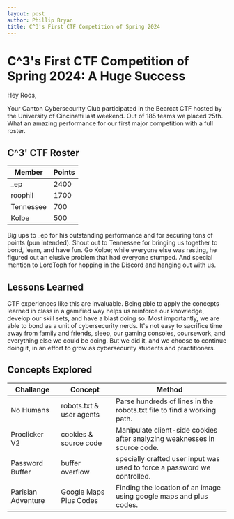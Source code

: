 ```yaml
---
layout: post
author: Phillip Bryan
title: C^3's First CTF Competition of Spring 2024
---
```


# C^3's First CTF Competition of Spring 2024: A Huge Success
Hey Roos,

Your Canton Cybersecurity Club participated in the Bearcat CTF hosted by the University of Cincinatti last weekend. Out of 185 teams we placed 25th. What an amazing performance for our first major competition with a full roster.

## C^3' CTF Roster
| Member | Points |
---------|--------|
| _ep | 2400 |
| roophil | 1700 |
| Tennessee | 700 |
| Kolbe | 500 |

Big ups to _ep for his outstanding performance and for securing tons of points (pun intended). Shout out to Tennessee for bringing us together to bond, learn, and have fun. Go Kolbe; while everyone else was resting, he figured out an elusive problem that had everyone stumped. And special mention to LordToph for hopping in the Discord and hanging out with us.

## Lessons Learned
CTF experiences like this are invaluable. Being able to apply the concepts learned in class in a gamified way helps us reinforce our knowledge, develop our skill sets, and have a blast doing so. Most importantly, we are able to bond as a unit of cybersecurity nerds. It's not easy to sacrifice time away from family and friends, sleep, our gaming consoles, coursework, and everything else we could be doing. But we did it, and we choose to continue doing it, in an effort to grow as cybersecurity students and practitioners.

## Concepts Explored
| Challange | Concept | Method |
------------|---------|--------|
| No Humans | robots.txt & user agents | Parse hundreds of lines in the robots.txt file to find a working path. |
| Proclicker V2 | cookies & source code | Manipulate client-side cookies after analyzing weaknesses in source code. |
| Password Buffer | buffer overflow | specially crafted user input was used to force a password we controlled. |
| Parisian Adventure | Google Maps Plus Codes | Finding the location of an image using google maps and plus codes. |
